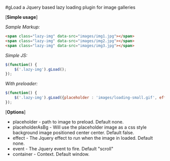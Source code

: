 #gLoad a Jquery based lazy loading plugin for image galleries

[**Simple usage**]

*Sample Markup:*

```html
<span class="lazy-img" data-src="images/img1.jpg"></span>
<span class="lazy-img" data-src="images/img2.jpg"></span>
<span class="lazy-img" data-src="images/img3.jpg"></span>
```

*Simple JS:*

```javascript
$(function() {
	$('.lazy-img').gLoad();
});
```

*With preloader:*
```javascript	
$(function() {
	$('.lazy-img').gLoad({placeholder : 'images/loading-small.gif', effect : 'fadeIn', placeholderAsBg : true});
});
```

[**Options**]

* placeholder - path to image to preload. Default none.
* placeholderAsBg - Will use the placeholder image as a css style background image positioned center center. Default false.
* effect - The Jquery effect to run when the image in loaded. Default none.
* event - The Jquery event to fire. Default "scroll"
* container - Context. Default window.
